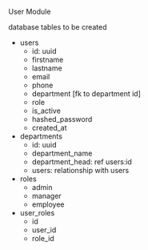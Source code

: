 User Module

database tables to be created
- users
  - id: uuid
  - firstname
  - lastname
  - email
  - phone
  - department [fk to department id]
  - role
  - is_active
  - hashed_password
  - created_at
- departments
  - id: uuid
  - department_name
  - department_head: ref users:id
  - users: relationship with users
- roles
  - admin
  - manager
  - employee
- user_roles
  - id
  - user_id
  - role_id